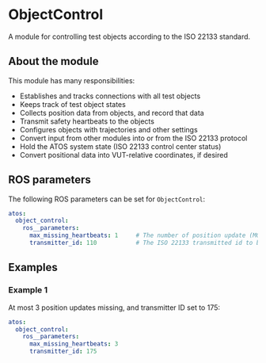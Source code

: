 # ObjectControl
A module for controlling test objects according to the ISO 22133 standard.
## About the module
This module has many responsibilities:
- Establishes and tracks connections with all test objects
- Keeps track of test object states
- Collects position data from objects, and record that data
- Transmit safety heartbeats to the objects
- Configures objects with trajectories and other settings
- Convert input from other modules into or from the ISO 22133 protocol
- Hold the ATOS system state (ISO 22133 control center status)
- Convert positional data into VUT-relative coordinates, if desired

## ROS parameters
The following ROS parameters can be set for `ObjectControl`:

```yaml
atos:
  object_control:
    ros__parameters:
      max_missing_heartbeats: 1     # The number of position update (MONR) message periods that are allowed to pass since the last received message before an abort signal is sent to all objects. 
      transmitter_id: 110           # The ISO 22133 transmitted id to be used for ATOS.
```

## Examples
### Example 1
At most 3 position updates missing, and transmitter ID set to 175:
```yaml
atos:
  object_control:
    ros__parameters:
      max_missing_heartbeats: 3
      transmitter_id: 175
```
